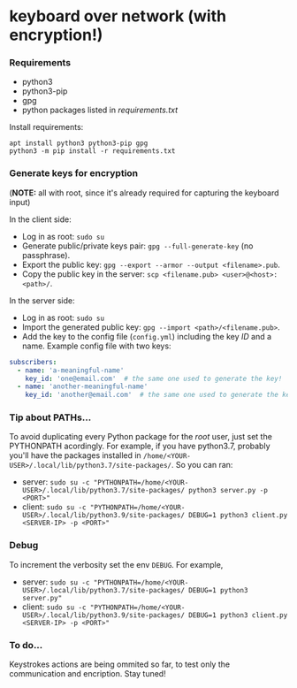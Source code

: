 # keyboard over network (with encryption!)

### Requirements

* python3
* python3-pip
* gpg
* python packages listed in *requirements.txt*

Install requirements:
```
apt install python3 python3-pip gpg
python3 -m pip install -r requirements.txt
```

### Generate keys for encryption

(**NOTE:** all with root, since it's already required for capturing the
keyboard input)

In the client side: 
* Log in as root: `sudo su`
* Generate public/private keys pair: `gpg --full-generate-key` (no passphrase).
* Export the public key: `gpg --export --armor --output <filename>.pub`.
* Copy the public key in the server: `scp <filename.pub> <user>@<host>:<path>/`.

In the server side:
* Log in as root: `sudo su`
* Import the generated public key: `gpg --import <path>/<filename.pub>`.
* Add the key to the config file (`config.yml`) including the key *ID* and a name.
Example config file with two keys:
```yaml
subscribers:
  - name: 'a-meaningful-name'
    key_id: 'one@email.com'  # the same one used to generate the key!
  - name: 'another-meaningful-name'
    key_id: 'another@email.com'  # the same one used to generate the key!
```

### Tip about PATHs...

To avoid duplicating every Python package for the *root* user, just set
the PYTHONPATH acordingly. For example, if you have python3.7, probably you'll
have the packages installed in `/home/<YOUR-USER>/.local/lib/python3.7/site-packages/`.
So you can ran:
* server: `sudo su -c "PYTHONPATH=/home/<YOUR-USER>/.local/lib/python3.7/site-packages/ python3 server.py -p <PORT>"`
* client: `sudo su -c "PYTHONPATH=/home/<YOUR-USER>/.local/lib/python3.9/site-packages/ DEBUG=1 python3 client.py <SERVER-IP> -p <PORT>"`

### Debug

To increment the verbosity set the env `DEBUG`. For example,
* server: `sudo su -c "PYTHONPATH=/home/<YOUR-USER>/.local/lib/python3.7/site-packages/ DEBUG=1 python3 server.py"`
* client: `sudo su -c "PYTHONPATH=/home/<YOUR-USER>/.local/lib/python3.9/site-packages/ DEBUG=1 python3 client.py <SERVER-IP> -p <PORT>"`


### To do...

Keystrokes actions are being ommited so far, to test only the communication and
encription. Stay tuned!